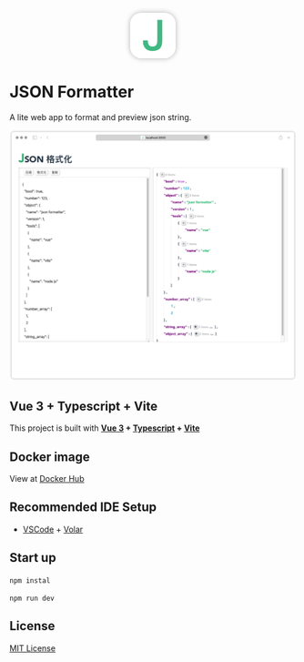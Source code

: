 <p align="center">
<img width="80" lt="logo" src="./src/assets/logo.svg" style="box-shadow: rgba(0, 0, 0, 0.3) 0 0 10px; border-radius: 20px;">
</p>

# JSON Formatter
A lite web app to format and preview json string.

![./screnshot/screnshot.png](./screenshot/screenshot.png)
## Vue 3 + Typescript + Vite
This project is built with **[Vue 3](https://vuejs.org/) + [Typescript](https://www.typescriptlang.org/) + [Vite](https://vitejs.dev/)**

## Docker image

View at [Docker Hub](https://hub.docker.com/r/bluesky335/json-formatter)

## Recommended IDE Setup

- [VSCode](https://code.visualstudio.com/) + [Volar](https://marketplace.visualstudio.com/items?itemName=johnsoncodehk.volar)

## Start up

`npm instal`

`npm run dev`

## License
[MIT License](./LICENSE)

